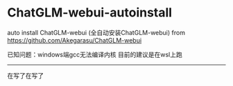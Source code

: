 # ChatGLM-webui-autoinstall
auto install ChatGLM-webui (全自动安装ChatGLM-webui) 
from https://github.com/Akegarasu/ChatGLM-webui

已知问题：windows端gcc无法编译内核
目前的建议是在wsl上跑

---
在写了在写了
